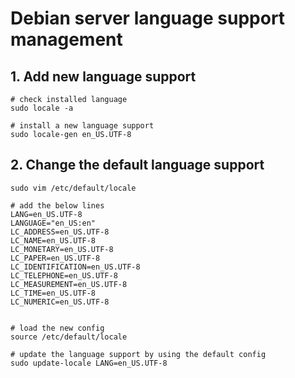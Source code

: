 # Debian server language support management 

## 1. Add new language support

```shell
# check installed language
sudo locale -a

# install a new language support
sudo locale-gen en_US.UTF-8
```

## 2. Change the default language support

```shell
sudo vim /etc/default/locale

# add the below lines
LANG=en_US.UTF-8
LANGUAGE="en_US:en"
LC_ADDRESS=en_US.UTF-8
LC_NAME=en_US.UTF-8
LC_MONETARY=en_US.UTF-8
LC_PAPER=en_US.UTF-8
LC_IDENTIFICATION=en_US.UTF-8
LC_TELEPHONE=en_US.UTF-8
LC_MEASUREMENT=en_US.UTF-8
LC_TIME=en_US.UTF-8
LC_NUMERIC=en_US.UTF-8


# load the new config
source /etc/default/locale

# update the language support by using the default config
sudo update-locale LANG=en_US.UTF-8
```
